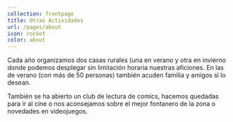 ```yaml
---
collection: frontpage
title: Otras Actividades
url: /pages/about
icon: rocket
color: about
---
```


Cada año organizamos dos casas rurales (una en verano y otra en invierno donde podemos desplegar sin limitación horaria nuestras aficiones. En las de verano (con más de 50 personas) también acuden familia y amigos si lo desean.

También se ha abierto un club de lectura de comics, hacemos quedadas para ir al cine o nos aconsejamos sobre el mejor fontanero de la zona o novedades en videojuegos.
